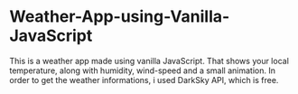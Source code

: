 # Weather-App-using-Vanilla-JavaScript
This is a weather app made using vanilla JavaScript. That shows your local temperature, along with humidity, wind-speed and a small animation. In order to get the weather informations, i used DarkSky API, which is free.
